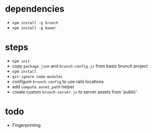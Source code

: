 # dependencies

* `npm install -g brunch`
* `npm install -g bower`

# steps

* `npm init`
* copy `package.json` and `brunch-config.js` from basic brunch project
* `npm install`
* `git-ignore node-modules`
* configure `brunch-config` to use rails locations
* add `compute_asset_path` helper
* create custom `brunch-server.js` to server assets from 'public'

# todo

* Fingerprinting
